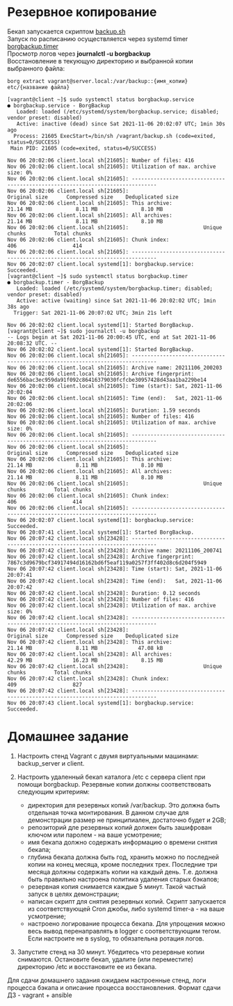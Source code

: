 
# Резервное копирование 
Бекап запускается скриптом [backup.sh](https://github.com/maxonchikbk/otus/blob/main/17.Backup/backup.sh) <br>
Запуск по расписанию осуществляется через systemd timer [borgbackup.timer](https://github.com/maxonchikbk/otus/blob/main/17.Backup/borgbackup.timer) <br>
Просмотр логов через __journalctl -u borgbackup__ <br>
Восстановление в текующую директорию и выбранной копии выбранного файла: 
```
borg extract vagrant@server.local:/var/backup::{имя_копии} etc/{название файла}
```
```
[vagrant@client ~]$ sudo systemctl status borgbackup.service
● borgbackup.service - BorgBackup
   Loaded: loaded (/etc/systemd/system/borgbackup.service; disabled; vendor preset: disabled)
   Active: inactive (dead) since Sat 2021-11-06 20:02:07 UTC; 1min 30s ago
  Process: 21605 ExecStart=/bin/sh /vagrant/backup.sh (code=exited, status=0/SUCCESS)
 Main PID: 21605 (code=exited, status=0/SUCCESS)

Nov 06 20:02:06 client.local sh[21605]: Number of files: 416
Nov 06 20:02:06 client.local sh[21605]: Utilization of max. archive size: 0%
Nov 06 20:02:06 client.local sh[21605]: ------------------------------------------------------------------------------
Nov 06 20:02:06 client.local sh[21605]:                        Original size      Compressed size    Deduplicated size
Nov 06 20:02:06 client.local sh[21605]: This archive:               21.14 MB              8.11 MB              8.10 MB
Nov 06 20:02:06 client.local sh[21605]: All archives:               21.14 MB              8.11 MB              8.10 MB
Nov 06 20:02:06 client.local sh[21605]:                        Unique chunks         Total chunks
Nov 06 20:02:06 client.local sh[21605]: Chunk index:                     406                  414
Nov 06 20:02:06 client.local sh[21605]: ------------------------------------------------------------------------------
Nov 06 20:02:07 client.local systemd[1]: borgbackup.service: Succeeded.
[vagrant@client ~]$ sudo systemctl status borgbackup.timer
● borgbackup.timer - BorgBackup
   Loaded: loaded (/etc/systemd/system/borgbackup.timer; disabled; vendor preset: disabled)
   Active: active (waiting) since Sat 2021-11-06 20:02:02 UTC; 1min 38s ago
  Trigger: Sat 2021-11-06 20:07:02 UTC; 3min 21s left

Nov 06 20:02:02 client.local systemd[1]: Started BorgBackup.
[vagrant@client ~]$ sudo journalctl -u borgbackup
-- Logs begin at Sat 2021-11-06 20:00:45 UTC, end at Sat 2021-11-06 20:08:32 UTC. --
Nov 06 20:02:02 client.local systemd[1]: Started BorgBackup.
Nov 06 20:02:06 client.local sh[21605]: ------------------------------------------------------------------------------
Nov 06 20:02:06 client.local sh[21605]: Archive name: 20211106_200203
Nov 06 20:02:06 client.local sh[21605]: Archive fingerprint: de6556bac3ec959da91f092c86416379030fcfcbe30957428d43aa1ba229be14
Nov 06 20:02:06 client.local sh[21605]: Time (start): Sat, 2021-11-06 20:02:04
Nov 06 20:02:06 client.local sh[21605]: Time (end):   Sat, 2021-11-06 20:02:06
Nov 06 20:02:06 client.local sh[21605]: Duration: 1.59 seconds
Nov 06 20:02:06 client.local sh[21605]: Number of files: 416
Nov 06 20:02:06 client.local sh[21605]: Utilization of max. archive size: 0%
Nov 06 20:02:06 client.local sh[21605]: ------------------------------------------------------------------------------
Nov 06 20:02:06 client.local sh[21605]:                        Original size      Compressed size    Deduplicated size
Nov 06 20:02:06 client.local sh[21605]: This archive:               21.14 MB              8.11 MB              8.10 MB
Nov 06 20:02:06 client.local sh[21605]: All archives:               21.14 MB              8.11 MB              8.10 MB
Nov 06 20:02:06 client.local sh[21605]:                        Unique chunks         Total chunks
Nov 06 20:02:06 client.local sh[21605]: Chunk index:                     406                  414
Nov 06 20:02:06 client.local sh[21605]: ------------------------------------------------------------------------------
Nov 06 20:02:07 client.local systemd[1]: borgbackup.service: Succeeded.
Nov 06 20:07:41 client.local systemd[1]: Started BorgBackup.
Nov 06 20:07:42 client.local sh[23428]: ------------------------------------------------------------------------------
Nov 06 20:07:42 client.local sh[23428]: Archive name: 20211106_200741
Nov 06 20:07:42 client.local sh[23428]: Archive fingerprint: 7867c3d9679bcf34917494d16162bd6f5eaf119a0257f3ff402d8c6d204f5949
Nov 06 20:07:42 client.local sh[23428]: Time (start): Sat, 2021-11-06 20:07:41
Nov 06 20:07:42 client.local sh[23428]: Time (end):   Sat, 2021-11-06 20:07:42
Nov 06 20:07:42 client.local sh[23428]: Duration: 0.12 seconds
Nov 06 20:07:42 client.local sh[23428]: Number of files: 416
Nov 06 20:07:42 client.local sh[23428]: Utilization of max. archive size: 0%
Nov 06 20:07:42 client.local sh[23428]: ------------------------------------------------------------------------------
Nov 06 20:07:42 client.local sh[23428]:                        Original size      Compressed size    Deduplicated size
Nov 06 20:07:42 client.local sh[23428]: This archive:               21.14 MB              8.11 MB             47.08 kB
Nov 06 20:07:42 client.local sh[23428]: All archives:               42.29 MB             16.23 MB              8.15 MB
Nov 06 20:07:42 client.local sh[23428]:                        Unique chunks         Total chunks
Nov 06 20:07:42 client.local sh[23428]: Chunk index:                     409                  827
Nov 06 20:07:42 client.local sh[23428]: ------------------------------------------------------------------------------
Nov 06 20:07:43 client.local systemd[1]: borgbackup.service: Succeeded.
```
# Домашнее задание

1. Настроить стенд Vagrant с двумя виртуальными машинами: backup_server и client.

2. Настроить удаленный бекап каталога /etc c сервера client при помощи borgbackup. Резервные копии должны соответствовать следующим критериям:

    * директория для резервных копий /var/backup. Это должна быть отдельная точка монтирования. В данном случае для демонстрации размер не принципиален, достаточно будет и 2GB;
    * репозиторий дле резервных копий должен быть зашифрован ключом или паролем - на ваше усмотрение;
    * имя бекапа должно содержать информацию о времени снятия бекапа;
    * глубина бекапа должна быть год, хранить можно по последней копии на конец месяца, кроме последних трех. Последние три месяца должны содержать копии на каждый день. Т.е. должна быть правильно настроена политика удаления старых бэкапов;
    * резервная копия снимается каждые 5 минут. Такой частый запуск в целях демонстрации;
    * написан скрипт для снятия резервных копий. Скрипт запускается из соответствующей Cron джобы, либо systemd timer-а - на ваше усмотрение;
    * настроено логирование процесса бекапа. Для упрощения можно весь вывод перенаправлять в logger с соответствующим тегом. Если настроите не в syslog, то обязательна ротация логов.

3. Запустите стенд на 30 минут. Убедитесь что резервные копии снимаются. Остановите бекап, удалите (или переместите) директорию /etc и восстановите ее из бекапа. 

Для сдачи домашнего задания ожидаем настроенные стенд, логи процесса бэкапа и описание процесса восстановления. 
Формат сдачи ДЗ - vagrant + ansible
